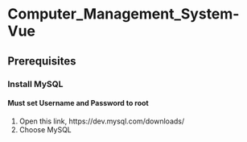 # Computer_Management_System-Vue
<h2>Prerequisites</h2>
<h3>Install MySQL</h3>
<h4>Must set Username and Password to root</h4>
<ol>
  <li>Open this link, https://dev.mysql.com/downloads/</li>
  <li>Choose MySQL</li>
</ol>

